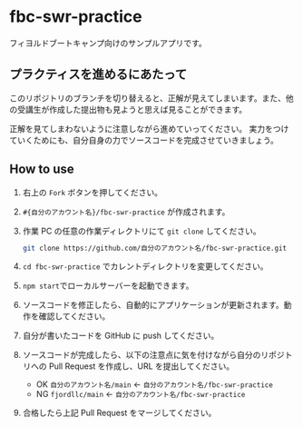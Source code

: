 # fbc-swr-practice

フィヨルドブートキャンプ向けのサンプルアプリです。

## プラクティスを進めるにあたって

このリポジトリのブランチを切り替えると、正解が見えてしまいます。また、他の受講生が作成した提出物も見ようと思えば見ることができます。

正解を見てしまわないように注意しながら進めていってください。 実力をつけていくためにも、自分自身の力でソースコードを完成させていきましょう。

## How to use

1. 右上の `Fork` ボタンを押してください。
2. `#{自分のアカウント名}/fbc-swr-practice` が作成されます。
3. 作業 PC の任意の作業ディレクトリにて `git clone` してください。

   ``` bash
   git clone https://github.com/自分のアカウント名/fbc-swr-practice.git
   ```

4. `cd fbc-swr-practice` でカレントディレクトリを変更してください。
5. `npm start`でローカルサーバーを起動できます。
6. ソースコードを修正したら、自動的にアプリケーションが更新されます。動作を確認してください。
7. 自分が書いたコードを GitHub に push してください。
8. ソースコードが完成したら、以下の注意点に気を付けながら自分のリポジトリへの Pull Request を作成し、URL を提出してください。
   - OK `自分のアカウント名/main` ← `自分のアカウント名/fbc-swr-practice`
   - NG `fjordllc/main` ← `自分のアカウント名/fbc-swr-practice`
9. 合格したら上記 Pull Request をマージしてください。
